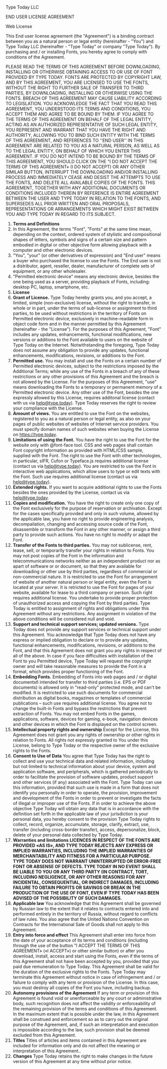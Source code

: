 Type Today LLC

END USER LICENSE AGREEMENT

Web License

This End user license agreement (the "Agreement") is a binding contract between you as a natural person or legal entity (hereinafter - "You") and Type Today LLC (hereinafter - "Type Today" or company "Type Today"). By purchasing and / or installing Fonts, you hereby agree to comply with conditions of the Agreement.

PLEASE READ THE TERMS OF THIS AGREEMENT BEFORE DOWNLOADING, INSTALLING OR OTHERWISE OBTAINING ACCESS TO OR USE OF FONT PROVIDED BY TYPE TODAY. FONTS ARE PROTECTED BY COPYRIGHT LAW, AND BY THIS AGREEMENT, YOU ARE LICENSED TO USE THE FONTS, WITHOUT THE RIGHT TO FURTHER SALE OF TRANSFER TO THIRD PARTIES, BY DOWNLOADING, INSTALLING OR OTHERWISE USING THE FONTS. BREACH OF THIS AGREEMENT MAY CAUSE LIABILITY ACCORDING TO LEGISLATION. YOU ACKNOWLEDGE THE FACT THAT YOU READ THIS AGREEMENT, YOU UNDERSTOOD ITS TERMS AND CONDITIONS, YOU ACCEPT THEM AND AGREE TO BE BOUND BY THEM. IF YOU AGREE TO THE TERMS OF THIS AGREEMENT ON BEHALF OF THE LEGAL ENTITY, ACTING AS AN AUTHORIZED REPRESENTATIVE OF SUCH LEGAL ENTITY, YOU REPRESENT AND WARRANT THAT YOU HAVE THE RIGHT AND AUTHORITY, ALLOWING YOU TO BIND SUCH ENTITY WITH THE TERMS OF THIS AGREEMENT, AND REFERENCES TO ''END USER'' IN THIS AGREEMENT ARE RELATED TO YOU AS A NATURAL PERSON, AS WELL AS TO THE LEGAL ENTITY, ON BEHALF OF WHICH YOU ENTER THIS AGREEMENT. IF YOU DO NOT INTEND TO BE BOUND BY THE TERMS OF THIS AGREEMENT, YOU SHOULD CLICK ON THE "I DO NOT ACCEPT THE TERMS OF THIS AGREEMENT» (I DO NOT ACCEPT) OR ANY OTHER SIMILAR BUTTON, INTERRUPT THE DOWNLOADING AND/OR INSTALLING PROCESS AND IMMEDIATELY CEASE AND DESIST THE ATTEMPTS TO USE THE FONTS, AND DELETE ALL AVAILABLE COPIES OF THE FONTS. THIS AGREEMENT, TOGETHER WITH ANY ADDITIONAL DOCUMENTS OR CONDITIONS INCLUDED THEREIN BY REFERENCE IS ENTIRE AGREEMENT BETWEEN THE USER AND TYPE TODAY IN RELATION TO THE FONTS, AND SUPERSEDES ALL PRIOR WRITTEN AND ORAL PROPOSALS, REPRESENTATIONS OR ARRANGEMENTS WHICH MIGHT EXIST BETWEEN YOU AND TYPE TODAY IN REGARD TO ITS SUBJECT.

1. **Terms and Definitions**
  1. In this Agreement, the terms "Font", "Fonts" at the same time mean, depending on the context, ordered system of stylistic and compositional shapes of letters, symbols and signs of a certain size and pattern embodied in digital or other objective form allowing playback with a computer and other electronic devices.
  1. "You", "your" (or other derivatives of expression) and "End user" means a buyer who purchased the license to use the Fonts. The End user is not a distributor, agent, reseller, dealer, manufacturer of complete sets of equipment, or any other wholesaler.
  1. "Permitted electronic device" means any electronic device, besides the one being used as a server, providing playback of Fonts, including: desktop PC, laptop, smartphone, etc.
1. **License**
  1. **Grant of License.** Type Today hereby grants you, and you accept, a limited, simple (non-exclusive) license, without the right to transfer, in whole or in part, under the terms of sub-license or assignment to third parties, to be used without restrictions in the territory of Fonts on Permitted electronic device, exclusively in machine-readable form in object code form and in the manner permitted by this Agreement (hereinafter - the "License"). For the purposes of this Agreement, "Font" includes any updates, enhancements, functional modifications, new versions or additions to the Font available to users on the website of Type Today on the Internet. Notwithstanding the foregoing, Type Today does not assume any obligation to provide any updates, functional enhancements, modifications, revisions, or additions to the Font.
  1. **Permitted use.** You may install and use the Fonts on a certain number of Permitted electronic devices, subject to the restrictions imposed by the Additional Terms; while any use of the Fonts in a breach of any of these restrictions or any other provisions of this Agreement and the breach is not allowed by the License. For the purposes of this Agreement, "use" means downloading the Fonts to a temporary or permanent memory of a Permitted electronic device. Any other use of the Font, besides the one expressly allowed by this License, requires additonal license (contact with us via help@type.today). Type Today reserves the right to review your compliance with the License.
  1. **Amount of views.** You are entitled to use the Font on the websites, registered to you as a natural person or legal entity, as also on your pages of public websites of websites of Internet service providers. You must specify domain names of such websites when buying the License on https://type.today.
  1. **Limitations of using the Font.** You have the right to use the Font for the website only with @font-face tool. CSS and web pages shall contain Font copyright information as provided with HTML/CSS sample, supplied with the Font. The right to use the Font with other technologies, in particular, sIFR, Cufon or Typeface.js requires additional license (contact us via help@type.today). You are restricted to use the Font in interactive web applications, which allow users to type or edit texts with the Font. Such use requires additional license (contact us via help@type.today).
  1. **Extended rights.** If you want to acquire additional rights to use the Fonts besides the ones provided by the License, contact us via help@type.today.
  1. **Copies and modification.** You have the right to create only one copy of the Font exclusively for the purpose of reservation or archivation. Except for the cases specifically provided and only in such volume, allowed by the applicable law, you have no right to provide engineering analysis, decompailation, changing and accessing source code of the Font, disassemble or transform the Font in any other manner, or assign a third party to provide such actions. You have no right to modify or adapt the Font.
  1. **Transfer of the Fonts to third parties.** You may not sublicense, rent, lease, sell, or temporarily transfer your rights in relation to Fonts. You may not post copies of the Font in the information and telecommunications networks neither as an independent product nor as apart of software or or document, so that they are available for downloading or other use by third parties, regardless of commercial or non-commercial nature. It is restricted to use the Font for arrangement of website of another natural person or legal entity, even the Font is located at your server. It is retricted to use the Font for pages of your website, available for lease to a third company or person. Such right requires additional license. You undertake to provide proper protection of unauthorized access and copying the Font by third parties. Type Today is entitled to assignment of rights and obligations under this Agreement without any restrictions. Any assignment in violation of the above conditions will be considered null and void.
  1. **Support and technical support services; updated versions.** Type Today does not provide any support services or technical support under this Agreement. You acknowledge that Type Today does not have any express or implied obligation to declare or to provide any updates, functional enhancements, modifications, revisions, or additions to the Font, and that this Agreement does not grant you any rights in respect of all of the above. In case if you face difficulties with installation of the Font to you Permitted device, Type Today will request the copyright owner and will take reasonable measures to provide the Font in a format, which provides proper functioning of the Font.
  1. **Embedding Fonts.** Embedding of Fonts into web pages and / or digital documentsб intended for transfer to third parties (i.e. EPS or PDF documents) is allowed only in "read-only" protected mode, and can't be modified. It is restricted to use such documents for commercial distribution as digital books, magazines or templates of commercial publications – such use requires additional license. You agree not to change the built-in Fonts and bypass the restrictions that prevent extraction of Fonts. You may not embed Fonts in the games, applications, software, devices for gaming, e-book, navigation devices and other devices in which the Font is displayed on the control screen.
1. **Intellectual property rights and ownership**
  Except for the License, this Agreement does not grant you any rights of ownership or other rights in relation to Fonts. All rights not expressly granted to You under this License, belong to Type Today or the respective owner of the exclusive rights to the Fonts.
1. **Consent to Use of Data**
  You agree that Type Today has the right to collect and use your technical data and related information, including but not limited to technical information about your device, system and application software, and peripherals, which is gathered periodically to order to facilitate the provision of software updates, product support and other services (if any) associated with the Font. Type Today can use this information, provided that such use is made in a form that does not identify you personally in order to operate, the provision, improvement and development of the Fonts in order to prevent or investigate the facts of illegal or improper use of the Fonts. If in order to achieve the above objective Type Today will obtain any data that is in accordance with the definition set forth in the applicable law of your jurisdiction is your personal data, you hereby consent to the provision Type Today rights to collect, record, organize, accumulate, storage, clarify, extract, use, transfer (including cross-border transfer), access, depersonalize, block, delete of your personal data collected by Type Today.
1. **Warranties and limitations**
  **LICENCES IN RESPECT OF THE FONTS ARE PROVIDED «AS IS», AND TYPE TODAY REJECTS ANY EXPRESS OR IMPLIED WARRANTIES, INCLUDING THE IMPLIED WARRANTIES OF MERCHANTABILITY AND FITNESS FOR A PARTICULAR PURPOSE. TYPE TODAY DOES NOT WARRANT UNINTERRUPTED OR ERROR-FREE FONT OR ABSENSE OF DEFECTS. TYPE TODAY IN NO EVENT SHALL BE LIABLE TO YOU OR ANY THIRD PARTY (IN CONTRACT, TORT, INCLUDING NEGLIGENCE, OR ANY OTHER REASONS) FOR ANY INCIDENTAL, CONSEQUENTIAL, OR INDIRECT DAMAGES, INCLUDING FAILURE TO OBTAIN PROFITS OR SAVINGS OR BREAK IN THE PRODUCTION OF THE USE OF FONT, EVEN IF TYPE TODAY HAS BEEN ADVISED OF THE POSSIBILITY OF SUCH DAMAGES.**
1. **Applicable law**
  You acknowledge that this Agreement shall be governed by Russian law to the extent that it relates to contracts entered into and performed entirely in the territory of Russia, without regard to conflicts of law rules. You also agree that the United Nations Convention on Contracts for the International Sale of Goods shall not apply to this Agreement.
1. **Entry into force and effect**
  This Agreement shall enter into force from the date of your acceptance of its terms and conditions (including through the use of the button "I ACCEPT THE TERMS OF THIS AGREEMENT» («I ACCEPT») or other similar button) or after you download, install, access and start using the Fonts, even if the terms of this Agreement shall not have been accepted by you, provided that you paid due remuneration to Type Today. This Agreement shall be valid for the duration of the exclusive rights to the Fonts. Type Today may terminate this Agreement without notice in case of infringement and / or failure to comply with any term or provision of the License. In this case, you must destroy all copies of the Font you have, including backup.
1. **Autonomy provisions of the Agreement**
  If any term or provision of this Agreement is found void or unenforceable by any court or administrative body, such recognition does not affect the validity or enforceability of the remaining provision of the terms and conditions of this Agreement. In the maximum extent that is possible under the law, in this Agreement shall be construed and enforcement so as to carry out the original purpose of the Agreement, and, if such an interpretation and execution is impossible according to the law, such provision shall be deemed excluded from this Agreement.
1. **Titles**
  Titles of articles and items contained in this Agreement are included for information only and do not affect the meaning or interpretation of this Agreement..
1. **Changes**
  Type Today retains the right to make changes in the future version of this Agreement at any time without prior notice.
